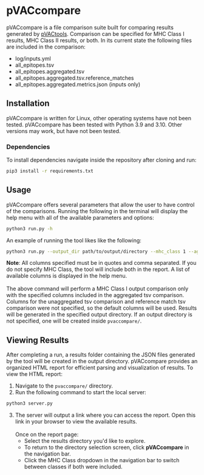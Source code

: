 # pVACcompare
pVACcompare is a file comparison suite built for comparing results generated by [pVACtools](https://github.com/griffithlab/pVACtools). Comparison can be specified for MHC Class I results, MHC Class II results, or both. In its current state the following files are included in the comparison:
- log/inputs.yml
- all_epitopes.tsv
- all_epitopes.aggregated.tsv
- all_epitopes.aggregated.tsv.reference_matches
- all_epitopes.aggregated.metrics.json (inputs only)
## Installation
pVACcompare is written for Linux, other operating systems have not been tested. pVACcompare has been tested with Python 3.9 and 3.10. Other versions may work, but have not been tested.
### Dependencies
To install dependencies navigate inside the repository after cloning and run:<br>
```bash
pip3 install -r requirements.txt
```
## Usage
pVACcompare offers several parameters that allow the user to have control of the comparisons. Running the following in the terminal will display the help menu with all of the available parameters and options:<br>
```bash
python3 run.py -h
```
An example of running the tool likes like the following:<br>
```bash
python3 run.py --output_dir path/to/output/directory --mhc_class 1 --aggregated_columns 'Best Peptide', 'Best Transcript' version1/result version2/result
```
**Note**: All columns specified must be in quotes and comma separated. If you do not specify MHC Class, the tool will include both in the report. A list of available columns is displayed in the help menu.<br><br>
The above command will perform a MHC Class I output comparison only with the specified columns included in the aggregated tsv comparison. Columns for the unaggregated tsv comparison and reference match tsv comparison were not specified, so the default columns will be used. Results will be generated in the specified output directory. If an output directory is not specified, one will be created inside ```pvaccompare/```.
## Viewing Results
After completing a run, a results folder containing the JSON files generated by the tool will be created in the output directory. pVACcompare provides an organized HTML report for efficient parsing and visualization of results. To view the HTML report:
1. Navigate to the ```pvaccompare/``` directory.
2. Run the following command to start the local server:
```bash
python3 server.py
```
3. The server will output a link where you can access the report. Open this link in your browser to view the available results.<br><br>
Once on the report page:
    - Select the results directory you'd like to explore.
    - To return to the directory selection screen, click **pVACcompare** in the navigation bar.
    - Click the MHC Class dropdown in the navigation bar to switch between classes if both were included.